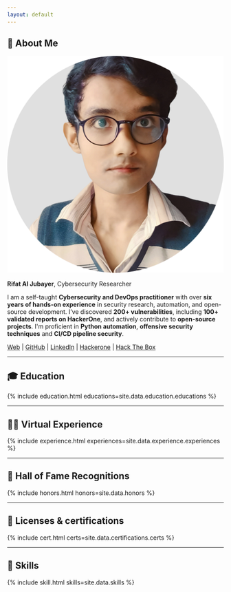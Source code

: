 ```yaml
---
layout: default
---
```


## 👋 About Me

<img class="profile-picture" src="me1.png">

**Rifat Al Jubayer**, Cybersecurity Researcher

I am a self-taught **Cybersecurity and DevOps practitioner** with over **six years of hands-on experience** in security research, automation, and open-source development. I’ve discovered **200+ vulnerabilities**, including **100+ validated reports on HackerOne**, and actively contribute to **open-source projects**. I'm proficient in **Python automation**, **offensive security techniques** and 
**CI/CD pipeline security**.

[Web](https://kakarotwrites.github.io) |
[GitHub](https://github.com/kakarotsec) |
[LinkedIn](https://www.linkedin.com/in/rifat-al-jubayer) |
[Hackerone](https://hackerone.com) |
[Hack The Box](https://hackthebox.com) 

---

## 🎓 Education
{% include education.html educations=site.data.education.educations %}

---

## 👨‍💻 Virtual Experience
{% include experience.html experiences=site.data.experience.experiences %}

---

## 🏅 Hall of Fame Recognitions
{% include honors.html honors=site.data.honors %}

---

## 📜 Licenses & certifications
{% include cert.html certs=site.data.certifications.certs %}

---

## 💪 Skills
{% include skill.html skills=site.data.skills %}
